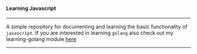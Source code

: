 #### Learning Javascript

-----

A simple repository for documenting and learning the basic functionality of `javascript`.  If you are interested
in learning `golang` also check out my learning-golang module [here](https://www.github.com/symonk/learning-golang)

-----